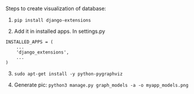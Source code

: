 Steps to create visualization of database:

1. `pip install django-extensions`

2. Add it in installed apps. In settings.py
```
INSTALLED_APPS = (
    ...
    'django_extensions',
    ...
)
```

3. `sudo apt-get install -y python-pygraphviz`

4. Generate pic: `python3 manage.py graph_models -a -o myapp_models.png`
